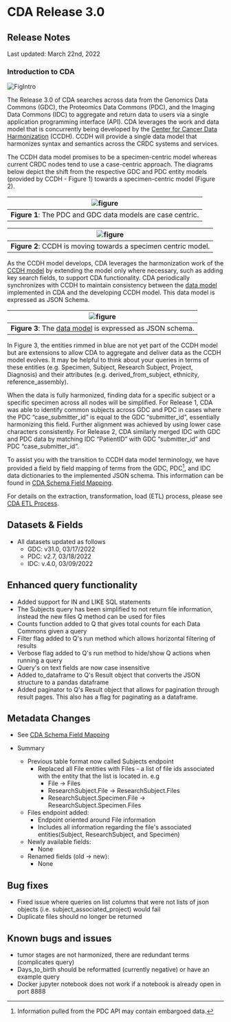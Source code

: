 # CDA Release 3.0

## Release Notes

Last updated: March 22nd, 2022

### Introduction to CDA

![FigIntro](./ReleaseNotesFigs/CancerDataAggregator_PMD_0.png)

The Release 3.0 of CDA searches across data from the Genomics Data Commons (GDC), the Proteomics Data Commons (PDC), and the Imaging Data Commons (IDC) to aggregate and return data to users via a single application programming interface (API). CDA leverages the work and data model that is concurrently being developed by the [Center for Cancer Data Harmonization](https://datascience.cancer.gov/data-commons/center-cancer-data-harmonization-ccdh) (CCDH). CCDH will provide a single data model that harmonizes syntax and semantics across the CRDC systems and services.

The CCDH data model promises to be a specimen-centric model whereas current CRDC nodes tend to use a case-centric approach.  The diagrams below depict the shift from the respective GDC and PDC entity models (provided by CCDH - Figure 1) towards a specimen-centric model (Figure 2).

| ![figure](./ReleaseNotesFigs/GDCPDCModels.png) |
|:---:|
| **Figure 1**: The PDC and GDC data models are case centric. |



| ![figure](./ReleaseNotesFigs/CCDH_Specimen-centric_Jun2020.png) |
|:---:|
| **Figure 2**: CCDH is moving towards a specimen centric model. |

As the CCDH model develops, CDA leverages the harmonization work of the [CCDH model](https://cancerdhc.github.io/ccdhmodel/entities/) by extending the model only where necessary, such as adding key search fields, to support CDA functionality.  CDA periodically synchronizes with CCDH to maintain consistency between the  [data model](https://github.com/CancerDataAggregator/cda-data-model) implemented in CDA and the developing CCDH model.  This data model is expressed as JSON Schema.


| ![figure](./ReleaseNotesFigs/CDA_MVP_Release_1.png) |
|:---:|
| **Figure 3**: The <a href="https://github.com/CancerDataAggregator/cda-data-model">data model</a> is expressed as JSON schema. |

In Figure 3, the entities rimmed in blue are not yet part of the CCDH model but are extensions to allow CDA to aggregate and deliver data as the CCDH model evolves. It may be helpful to think about your queries in terms of these entities (e.g. Specimen, Subject, Research Subject, Project, Diagnosis) and their attributes (e.g. derived_from_subject, ethnicity, reference_assembly).

When the data is fully harmonized, finding data for a specific subject or a specific specimen across all nodes will be simplified.  For Release 1, CDA was able to identify common subjects across GDC and PDC in cases where the PDC “case_submitter_id” is equal to the GDC “submitter_id”, essentially harmonizing this field. Further alignment was achieved by using lower case characters consistently. For Release 2, CDA similarly merged IDC with GDC and PDC data by matching IDC “PatientID” with GDC “submitter_id” and PDC “case_submitter_id”.

To assist you with the transition to CCDH data model terminology, we have provided a field by field mapping of terms from the GDC, PDC[^1], and IDC data dictionaries to the implemented JSON schema. This information can be found in [CDA Schema Field Mapping](./Schema.md).

For details on the extraction, transformation, load (ETL) process, please see [CDA ETL Process](./ETL.md).


## Datasets & Fields

* All datasets updated as follows
    * GDC: v31.0, 03/17/2022
    * PDC: v2.7, 03/18/2022
    * IDC: v.4.0, 03/09/2022

## Enhanced query functionality

* Added support for IN and LIKE SQL statements
* The Subjects query has been simplified to not return file information, instead the new files Q method can be used for files
* Counts function added to Q that gives total counts for each Data Commons given a query
* Filter flag added to Q's run method which allows horizontal filtering of results
* Verbose flag added to Q's run method to hide/show Q actions when running a query
* Query's on text fields are now case insensitive
* Added to_dataframe to Q's Result object that converts the JSON structure to a pandas dataframe
* Added paginator to Q's Result object that allows for pagination through result pages. This also has a flag for paginating as a dataframe.


## Metadata Changes

* See [CDA Schema Field Mapping](./Schema.md)

* Summary
    * Previous table format now called Subjects endpoint
        * Replaced all File entities with Files - a list of file ids associated with the entity that the list is located in. e.g
            * File -> Files
            * ResearchSubject.File -> ResearchSubject.Files
            * ResearchSubject.Specimen.File -> ResearchSubject.Specimen.Files
    * Files endpoint added:
        * Endpoint oriented around File information
        * Includes all information regarding the file's associated entities(Subject, ResearchSubject, and Specimen)
    * Newly available fields:
        * None
    * Renamed fields (old -> new):
        * None


## Bug fixes

* Fixed issue where queries on list columns that were not lists of json objects (i.e. subject_associated_project) would fail
* Duplicate files should no longer be returned


## Known bugs and issues

* tumor stages are not harmonized, there are redundant terms (complicates query)
* Days_to_birth should be reformatted (currently negative) or have an example query
* Docker jupyter notebook does not work if a notebook is already open in port 8888

<!-- Footnotes themselves at the bottom. -->

[^1]:
     Information pulled from the PDC API may contain embargoed data.
